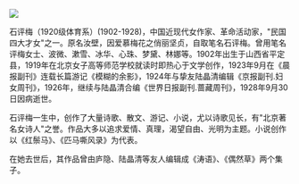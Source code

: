 ![](https://s2.loli.net/2022/08/12/jArtO3eKN6fDT5p.jpg)

石评梅（1920级体育系）(1902-1928)，中国近现代女作家、革命活动家，"民国四大才女"之一。原名汝壁，因爱慕梅花之俏丽坚贞，自取笔名石评梅。曾用笔名评梅女士、波微、漱雪、冰华、心珠、梦黛、林娜等。1902年出生于山西省平定县，1919年在北京女子高等师范学校就读时即热心于文学创作，1923年9月在《晨报副刊》连载长篇游记《模糊的余影》，1924年与挚友陆晶清编辑《京报副刊.妇女周刊》，1926年，继续与陆晶清合编《世界日报副刊.蔷藏周刊》，1928年9月30日因病逝世。

石评梅一生中，创作了大量诗歌、散文、游记、小说，尤以诗歌见长，有"北京著名女诗人"之誉。作品大多以追求爱情、真理，渴望自由、光明为主题。小说创作以《红鬃马》、《匹马嘶风录》为代表。

在她去世后，其作品曾由庐隐、陆晶清等友人编辑成《涛语》、《偶然草》两个集子。